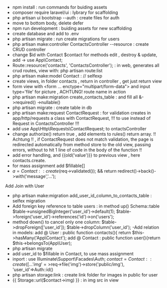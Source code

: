 - npm install : run commands for buiding assets
- composer require laravel/ui : lybrary for scaffolding
- php artisan ui bootstrap --auth : create files for auth
- move <script src="{{ asset('js/app.js') }}"></script> to bottom body, delete defer
- npm run development : buiding assets for new scaffolding
- create database and add to .env
- php artisan migrate : run create migrations for users
- php artisan make:controller ContactsController --resource : create CRUD controller
- change $id with Contact $contact for methods edit , destroy & update, add -> use App\Contact;
- Route::resource('contacts', 'ContactsController'); : in web, generates all crud routes, view with: php artisan route:list
- php artisan make:model Contact  : // selfexp
- create views, in folder contacts , return in controller , get just return view
- form view with <form ... enctype="multipart/form-data"> and input type='file' for picture , ACHTUNG! route name in action
- php artisan make:migration create_contacts_table : and fill all &->required() ->nullable()
- php artisan migrate : create table in db
- php artisan make:request ContactRequest : for validation creates in app/http/requests a class with ContactRequest, !!! to use instead of Request in ContactsController !!!
- add use App\Http\Requests\ContactRequest; to ontactsController 
- change authorize() return true , add elements to rules() return array.
!! Achtung !! , if ContactRequest does not match validation, the page is redirected automatically from method store to the old view, passing errors, without to hit 1 line of code in the body of the function !!
- add error handling, and {{old('value')}} to previous view , here contacts.create.
- for mass assignment add $fillable[]
- $a=Contact::create($req->validated()); && return redirect()->back()->with('message','...');

Add Join with User
- php artisan make:migration add_user_id_column_to_contacts_table : selfex migration 
- Add foreign key reference to table users : in method up() Schema::table
       $table->unsignedBigInteger('user_id')->default(1); 
       $table->foreign('user_id')->references('id')->on('users');
- method down() to cancel only one column:
    $table->dropForeign(['user_id']);
    $table->dropColumn('user_id');
-Add relation in models:
    add @ User : public function contacts(){ return $this->hasMany('App\Contact');
    add @ Contact : public function user(){return $this->belongsTo(App\User);
- php artisan migrate
- add user_id to $fillable in Contact, to use mass assignment
- inport : use Illuminate\Support\Facades\Auth;
    $contact = Contact::create([
        ...
        'img'=>$req->file('img')->store('public/img'),
        'user_id'=>Auth::id()
- php artisan storage:link : create link folder for images in public for user
- {{ Storage::url($contact->img) }} : in img src in view
    

